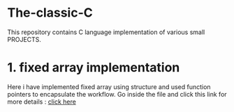 # The-classic-C
This repository contains C language implementation of various small PROJECTS.
# 1. fixed array implementation
Here i have implemented fixed array using structure and used function pointers to encapsulate the workflow.
Go inside the file and click this link for more details : [click here]()
